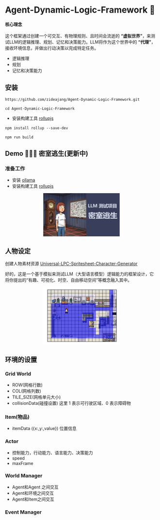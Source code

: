 # Agent-Dynamic-Logic-Framework 🦾



#### 核心理念
这个框架通过创建一个可交互、有物理规则、且时间会流逝的 **“虚拟世界”**，来测试LLM的逻辑推理、规划、记忆和决策能力。LLM将作为这个世界中的 **“代理”**，接收环境信息，并做出行动决策以完成特定任务。

- 逻辑推理
- 规划
- 记忆和决策能力

## 安装
```
https://github.com/zideajang/Agent-Dynamic-Logic-Framework.git
```
```
cd Agent-Dynamic-Logic-Framework
```

- 安装构建工具 [rollupjs](https://rollupjs.org/)

```
npm install rollup --save-dev
```
```
npm run build
```

## Demo 👩🏻‍🦰 密室逃生(更新中)
### 准备工作
- 安装 [ollama](https://ollama.com/)
- 安装构建工具 [rollupjs](https://rollupjs.org/)

<div align="center">
<img src="./assets/cover.png" width="50%">
</div>


## 人物设定

创建人物素材资源
[Universal-LPC-Spritesheet-Character-Generator](https://liberatedpixelcup.github.io/Universal-LPC-Spritesheet-Character-Generator/#?body=Body_color_light&head=Human_male_light)


好的，这是一个基于模拟来测试LLM（大型语言模型）逻辑能力的框架设计，它将你提出的“有趣、可视化、时空、自由移动空间”等概念融入其中。


<div align="center">
<img src="./assets/screenshot_001.png" width="50%">
</div>

## 环境的设置
### Grid World
- ROW(网格行数) 
- COL(网格列数)
- TILE_SIZE(网格单元大小)
- collisionData(碰撞设置) 这里 1 表示可行驶区域、0 表示障碍物
### Item(物品)
- itemData ({x:,y:,value}) 位置信息

### Actor
- 控制能力，行动能力、语言能力、决策能力
- speed 
- maxFrame
### 


### World Manager
- Agent和Agent 之间交互
- Agent和环境之间交互
- Agent和Item之间交互

### Event Manager



